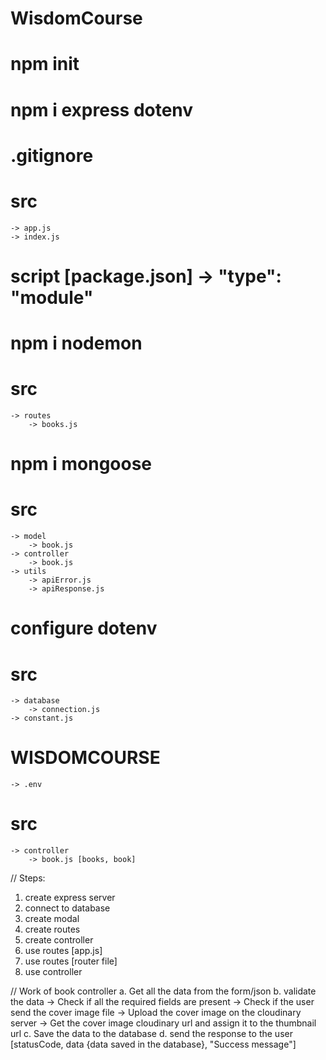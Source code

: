 # WisdomCourse

# npm init

# npm i express dotenv

# .gitignore

# src

    -> app.js
    -> index.js

# script [package.json] -> "type": "module"

# npm i nodemon

# src

    -> routes
        -> books.js

# npm i mongoose

# src

    -> model
        -> book.js
    -> controller
        -> book.js
    -> utils
        -> apiError.js
        -> apiResponse.js

# configure dotenv

# src

    -> database
        -> connection.js
    -> constant.js

# WISDOMCOURSE

    -> .env

# src

    -> controller
        -> book.js [books, book]

// Steps:

1. create express server
2. connect to database
3. create modal
4. create routes
5. create controller
6. use routes [app.js]
7. use routes [router file]
8. use controller

// Work of book controller
a. Get all the data from the form/json
b. validate the data
-> Check if all the required fields are present
-> Check if the user send the cover image file
-> Upload the cover image on the cloudinary server
-> Get the cover image cloudinary url and assign it to the thumbnail url
c. Save the data to the database
d. send the response to the user [statusCode, data {data saved in the database}, "Success message"]
